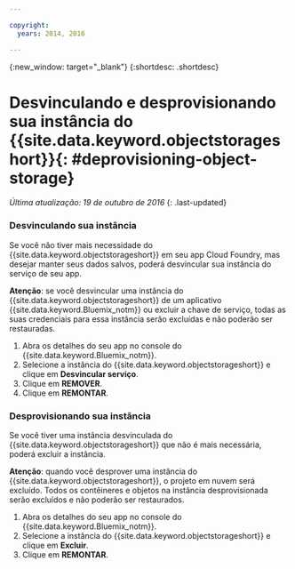 ```yaml
---

copyright:
  years: 2014, 2016

---
```

{:new_window: target="_blank"}
{:shortdesc: .shortdesc}

# Desvinculando e desprovisionando sua instância do {{site.data.keyword.objectstorageshort}}{: #deprovisioning-object-storage}

*Última atualização: 19 de outubro de 2016*
{: .last-updated}


### Desvinculando sua instância
Se você não tiver mais necessidade do
{{site.data.keyword.objectstorageshort}} em seu app Cloud Foundry, mas desejar
manter seus dados salvos, poderá desvincular sua instância do serviço de seu app.

**Atenção**: se você desvincular uma instância do
{{site.data.keyword.objectstorageshort}} de um aplicativo
{{site.data.keyword.Bluemix_notm}} ou excluir a chave de serviço, todas as suas
credenciais para essa instância serão excluídas e não poderão ser restauradas. 

1. Abra os detalhes do seu app no console do {{site.data.keyword.Bluemix_notm}}.
2. Selecione a instância do {{site.data.keyword.objectstorageshort}} e clique em **Desvincular serviço**.
3. Clique em **REMOVER**.
4. Clique em **REMONTAR**.



### Desprovisionando sua instância

Se você tiver uma instância desvinculada do {{site.data.keyword.objectstorageshort}} que não é mais necessária, poderá excluir a instância.

**Atenção**: quando você desprover uma instância do
{{site.data.keyword.objectstorageshort}}, o projeto em nuvem será excluído. Todos
os contêineres e objetos na instância desprovisionada serão excluídos e não
poderão ser restaurados.

1. Abra os detalhes do seu app no console do {{site.data.keyword.Bluemix_notm}}.
2. Selecione a instância do {{site.data.keyword.objectstorageshort}} e clique em **Excluir**.
3. Clique em **REMONTAR**.
